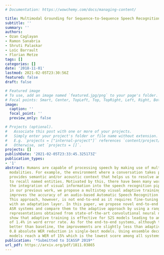```yaml
---
# Documentation: https://wowchemy.com/docs/managing-content/

title: Multimodal Grounding for Sequence-to-Sequence Speech Recognition
subtitle: ''
summary: ''
authors:
- Ozan Caglayan
- Ramon Sanabria
- Shruti Palaskar
- Loı̈c Barrault
- Florian Metze
tags: []
categories: []
date: '2018-11-01'
lastmod: 2021-02-05T23:30:56Z
featured: false
draft: false

# Featured image
# To use, add an image named `featured.jpg/png` to your page's folder.
# Focal points: Smart, Center, TopLeft, Top, TopRight, Left, Right, BottomLeft, Bottom, BottomRight.
image:
  caption: ''
  focal_point: ''
  preview_only: false

# Projects (optional).
#   Associate this post with one or more of your projects.
#   Simply enter your project's folder or file name without extension.
#   E.g. `projects = ["internal-project"]` references `content/project/deep-learning/index.md`.
#   Otherwise, set `projects = []`.
projects: []
publishDate: '2021-02-05T23:33:45.325173Z'
publication_types:
- '1'
abstract: Humans are capable of processing speech by making use of multiple sensory
  modalities. For example, the environment where a conversation takes place generally
  provides semantic and/or acoustic context that helps us to resolve ambiguities or
  to recall named entities. Motivated by this, there have been many works studying
  the integration of visual information into the speech recognition pipeline. Specifically,
  in our previous work, we propose a multistep visual adaptive training approach which
  improves the accuracy of an audio-based Automatic Speech Recognition (ASR) system.
  This approach, however, is not end-to-end as it requires fine-tuning the whole model
  with an adaptation layer. In this paper, we propose novel end-to-end multimodal
  ASR systems and compare them to the adaptive approach by using a range of visual
  representations obtained from state-of-the-art convolutional neural networks. We
  show that adaptive training is effective for S2S models leading to an absolute improvement
  of 1.4% in word error rate. As for the end-to-end systems, although they perform
  better than baseline, the improvements are slightly less than adaptive training,
  0.8 absolute WER reduction in single-best models. Using ensemble decoding, end-to-end
  models reach a WER of 15% which is the lowest score among all systems.
publication: '*Submitted to ICASSP 2019*'
url_pdf: https://arxiv.org/pdf/1811.03865
---
```

